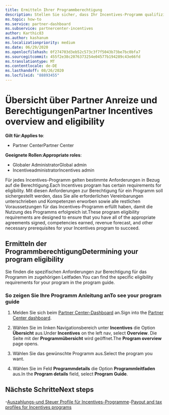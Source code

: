 ```yaml
---
title: Ermitteln Ihrer Programmberechtigung
description: Stellen Sie sicher, dass Ihr Incentives-Programm qualifiziert ist, damit Sie bezahlt werden können.
ms.topic: how-to
ms.service: partner-dashboard
ms.subservice: partnercenter-incentives
author: Karthic83
ms.author: kashanum
ms.localizationpriority: medium
ms.date: 06/29/2020
ms.openlocfilehash: 0f274703d3eb52c573c3f7f5043b73be7bc0bfa7
ms.sourcegitcommit: 455f2e38c2076373254e04577b194289c43e66fd
ms.translationtype: MT
ms.contentlocale: de-DE
ms.lasthandoff: 08/26/2020
ms.locfileid: "88893455"
---
```

# <a name="partner-incentives-overview-and-eligibility"></a><span data-ttu-id="acec7-103">Übersicht über Partner Anreize und Berechtigungen</span><span class="sxs-lookup"><span data-stu-id="acec7-103">Partner Incentives overview and eligibility</span></span> 

<span data-ttu-id="acec7-104">**Gilt für**:</span><span class="sxs-lookup"><span data-stu-id="acec7-104">**Applies to**:</span></span>

- <span data-ttu-id="acec7-105">Partner Center</span><span class="sxs-lookup"><span data-stu-id="acec7-105">Partner Center</span></span>

<span data-ttu-id="acec7-106">**Geeignete Rollen**:</span><span class="sxs-lookup"><span data-stu-id="acec7-106">**Appropriate roles**:</span></span>

- <span data-ttu-id="acec7-107">Globaler Administrator</span><span class="sxs-lookup"><span data-stu-id="acec7-107">Global admin</span></span>
- <span data-ttu-id="acec7-108">Incentiveadministrator</span><span class="sxs-lookup"><span data-stu-id="acec7-108">Incentives admin</span></span>

 <span data-ttu-id="acec7-109">Für jedes Incentives-Programm gelten bestimmte Anforderungen in Bezug auf die Berechtigung.</span><span class="sxs-lookup"><span data-stu-id="acec7-109">Each Incentives program has certain requirements for eligibility.</span></span> <span data-ttu-id="acec7-110">Mit diesen Anforderungen zur Berechtigung für ein Programm soll sichergestellt werden, dass Sie alle erforderlichen Vereinbarungen unterschrieben und Kompetenzen erworben sowie alle restlichen Voraussetzungen für das Incentives-Programm erfüllt haben, damit die Nutzung des Programms erfolgreich ist.</span><span class="sxs-lookup"><span data-stu-id="acec7-110">These program eligibility requirements are designed to ensure that you have all of the appropriate agreements signed, competencies earned, revenue forecast, and other necessary prerequisites for your Incentives program to succeed.</span></span>

## <a name="determining-your-program-eligibility"></a><span data-ttu-id="acec7-111">Ermitteln der Programmberechtigung</span><span class="sxs-lookup"><span data-stu-id="acec7-111">Determining your program eligibility</span></span>

<span data-ttu-id="acec7-112">Sie finden die spezifischen Anforderungen zur Berechtigung für das Programm im zugehörigen Leitfaden.</span><span class="sxs-lookup"><span data-stu-id="acec7-112">You can find the specific eligibility requirements for your program in the program guide.</span></span> 

### <a name="to-see-your-program-guide"></a><span data-ttu-id="acec7-113">So zeigen Sie Ihre Programm Anleitung an</span><span class="sxs-lookup"><span data-stu-id="acec7-113">To see your program guide</span></span>

1. <span data-ttu-id="acec7-114">Melden Sie sich beim [Partner Center-Dashboard](https://partner.microsoft.com/dashboard/) an.</span><span class="sxs-lookup"><span data-stu-id="acec7-114">Sign into the [Partner Center dashboard](https://partner.microsoft.com/dashboard/).</span></span>

2. <span data-ttu-id="acec7-115">Wählen Sie im linken Navigationsbereich unter **Incentives** die Option **Übersicht** aus.</span><span class="sxs-lookup"><span data-stu-id="acec7-115">Under **Incentives** on the left nav, select **Overview**.</span></span> <span data-ttu-id="acec7-116">Die Seite mit der **Programmübersicht** wird geöffnet.</span><span class="sxs-lookup"><span data-stu-id="acec7-116">The **Program overview** page opens.</span></span>

3. <span data-ttu-id="acec7-117">Wählen Sie das gewünschte Programm aus.</span><span class="sxs-lookup"><span data-stu-id="acec7-117">Select the program you want.</span></span>

4. <span data-ttu-id="acec7-118">Wählen Sie im Feld **Programmdetails** die Option **Programmleitfaden** aus.</span><span class="sxs-lookup"><span data-stu-id="acec7-118">In the **Program details** field, select **Program Guide**.</span></span>

## <a name="next-steps"></a><span data-ttu-id="acec7-119">Nächste Schritte</span><span class="sxs-lookup"><span data-stu-id="acec7-119">Next steps</span></span>

<span data-ttu-id="acec7-120">-[Auszahlungs-und Steuer Profile für Incentives-Programme](incentives-create-and-manage-your-payout-and-tax-profiles.md)</span><span class="sxs-lookup"><span data-stu-id="acec7-120">-[Payout and tax profiles for Incentives programs](incentives-create-and-manage-your-payout-and-tax-profiles.md)</span></span>